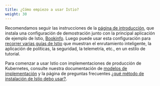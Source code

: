 ```yaml
---
title: ¿Cómo empiezo a usar Istio?
weight: 30
---
```


Recomendamos seguir las instrucciones de la [página de introducción](/es/docs/setup/getting-started/),
que instala una configuración de demostración junto con la principal aplicación de ejemplo de Istio,
[Bookinfo](/es/docs/examples/bookinfo/).
Luego puede usar esta configuración para [recorrer varias guías de Istio](/es/docs/setup/getting-started/#next-steps)
que muestran el enrutamiento inteligente, la aplicación de políticas, la seguridad, la telemetría, etc., en un estilo de tutorial.

Para comenzar a usar Istio con implementaciones de producción de Kubernetes, consulte nuestra
documentación de [modelos de implementación](/es/docs/ops/deployment/deployment-models/) y la
página de preguntas frecuentes [¿qué método de instalación de Istio debo usar?](/es/about/faq/#install-method-selection).